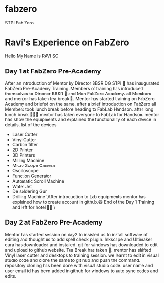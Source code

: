 # fabzero
STPI Fab Zero
# **Ravi's Experience on FabZero**
Hello My Name is RAVI SC
## Day 1 at FabZero Pre-Academy
After an introduction of Mentor by Director BBSR DG STPI :office: has inaugurated FabZero Pre-Academy Training.
Members of training has introduced themselves to Director BBSR :office: and Men FabZero Academy.
all Members and mentor has taken tea break :tea:.
Mentor has started training on FabZero Academy and briefed on the same.
after a brief introduction on FabZero all Members took lunch break before heading to FabLab Handson.
after long lunch break :rice_ball::fork_and_knife::bento: mentor has taken everyone to FabLab for Handson.
mentor has show the equipments and explained the functionality of each device in details.
list of the devices
- Laser Cutter
- Vinyl Cutter
- Carbon filter
- 2D Printer
- 3D Printers
- Milling Machine
- Micro Scope Camera
- Oscilloscope
- Function Generator
- Automatic Scroll Machine
- Water Jet
- De soldering Gun
- Drilling Machine
\After introduction to Lab equipments mentor has explained how to create account in github.:smile: 
End of the Day 1 Training and left for hotel :car::hotel: \


## **Day 2 at FabZero Pre-Academy** 
Mentor has started session on day2 to insisted us to install software of editing and thought us to add spell check plugin.
Inkscape and Ultimaker cura has downloaded and installed.
git for windows has downloaded to edit and upload to github website.
Tea Break has taken :tea:.
mentor has shifted Vinyl laser cutter and desktops to training session.
we learnt to edit in visual studio code and clone the same to git hub and push the command.
repository cloning has been done with visual studio code.
user name and user email id has been added in github for windows to auto sync codes and edits. 
